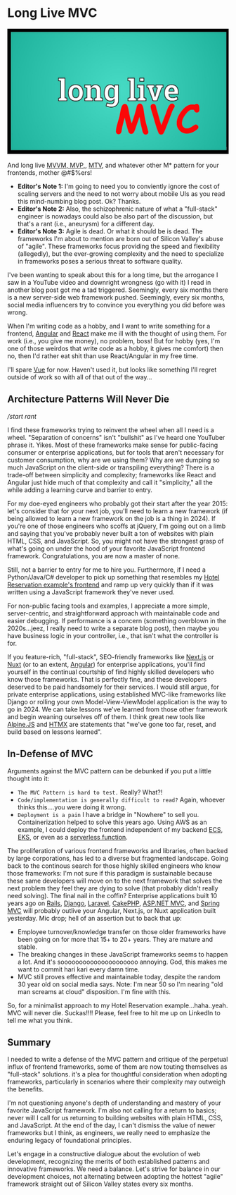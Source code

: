 # Long Live MVC

![MVC Header](./assets/images/long-live-mvc-header.png)

And long live [MVVM, MVP,](https://dev.to/ayushsoni1010/mvc-mvp-mvvm-mvvm-c-and-viper-architecture-patterns-1l3g), [MTV](https://vegibit.com/what-is-djangos-mtv-model-template-view-architecture/), and whatever other M* pattern for your frontends, mother @#$%ers!

- **Editor's Note 1:** I'm going to need you to conviently ignore the cost of scaling servers and the need to not worry about mobile UIs as you read this mind-numbing blog post.  Ok?  Thanks.
- **Editor's Note 2:** Also, the schizophrenic nature of what a "full-stack" engineer is nowadays could also be also part of the discussion, but that's a rant (i.e., aneurysm) for a different day.
- **Editor's Note 3:** Agile is dead.  Or what it should be is dead.  The frameworks I'm about to mention are born out of Silicon Valley's abuse of "agile".  These frameworks focus providing the speed and flexibility (allegedly), but the ever-growing complexity and the need to specialize in frameworks poses a serious threat to software quality.

I've been wanting to speak about this for a long time, but the arrogance I saw in a YouTube video and downright wrongness (go with it) I read in another blog post got me a tad triggered. Seemingly, every six months there is a new server-side web framework pushed. Seemingly, every six months, social media influencers try to convince you everything you did before was wrong.

When I'm writing code as a hobby, and I want to write something for a frontend, [Angular](https://angular.io/) and [React](https://react.dev/) make me ill with the thought of using them.  For work (i.e., you give me money), no problem, boss! But for hobby (yes, I'm one of those weirdos that write code as a hobby, it gives me comfort) then no, then I'd rather eat shit than use React/Angular in my free time.

I'll spare [Vue](https://vuejs.org/) for now.  Haven't used it, but looks like something I'll regret outside of work so with all of that out of the way...

## Architecture Patterns Will Never Die

*/start rant*

I find these frameworks trying to reinvent the wheel when all I need is a wheel. "Separation of concerns" isn't "bullshit" as I've heard one YouTuber phrase it. Yikes. Most of these frameworks make sense for public-facing consumer or enterprise applications, but for tools that aren't necessary for customer consumption, why are we using them? Why are we dumping so much JavaScript on the client-side or transpiling everything? There is a trade-off between simplicity and complexity; frameworks like React and Angular just hide much of that complexity and call it "simplicity," all the while adding a learning curve and barrier to entry.

For my doe-eyed engineers who probably got their start after the year 2015: let's consider that for your next job, you'll need to learn a new framework (if being allowed to learn a new framework on the job is a thing in 2024). If you're one of those engineers who scoffs at jQuery, I'm going out on a limb and saying that you've probably never built a ton of websites with plain HTML, CSS, and JavaScript. So, you might not have the strongest grasp of what's going on under the hood of your favorite JavaScript frontend framework. Congratulations, you are now a master of none.

Still, not a barrier to entry for me to hire you. Furthermore, if I need a Python/Java/C# developer to pick up something that resembles my [Hotel Reservation example's frontend](http://github.com/WillSams/mvc-expressjs-fastapi-hotel-reservation) and ramp up very quickly than if it was written using a JavaScript framework they've never used.

For non-public facing tools and examples, I appreciate a more simple, server-centric, and straightforward approach with maintainable code and easier debugging. If performance is a concern (something overblown in the 2020s...jeez, I really need to write a separate blog post), then maybe you have business logic in your controller, i.e., that isn't what the controller is for.

If you feature-rich, "full-stack", SEO-friendly frameworks like [Next.js](https://nextjs.org/) or [Nuxt](https://nuxt.com/) (or to an extent, [Angular](https://angular.io/)) for enterprise applications, you'll find yourself in the continual courtship of find highly skilled developers who know those frameworks.  That is perfectly fine, and these developers deserved to be paid handsomely for their services. I would still argue, for private enterprise applications, using established MVC-like frameworks like Django or rolling your own Model-View-ViewModel application is the way to go in 2024.  We can take lessons we've learned from those other framework and begin weaning ourselves off of them.  I think great new tools like [Alpine.JS](https://alpinejs.dev/) and [HTMX](https://htmx.org/) are statements that "we've gone too far, reset, and build based on lessons learned".

## In-Defense of MVC

Arguments against the MVC pattern can be debunked if you put a little thought into it:

- ```The MVC Pattern is hard to test.```  Really?  What?!
- ```Code/implementation is generally difficult to read?```  Again, whoever thinks this....you were doing it wrong.
- ```Deployment is a pain```  I have a bridge in "Nowhere" to sell you.  Containerization helped to solve this years ago.  Using AWS as an example, I could deploy the frontend independent of my backend [ECS](https://docs.aws.amazon.com/AmazonECS/latest/developerguide/create-container-image.html), [EKS](https://docs.aws.amazon.com/eks/latest/userguide/getting-started.html), or even as a [serverless function](https://docs.aws.amazon.com/lambda/latest/dg/images-create.html).

The proliferation of various frontend frameworks and libraries, often backed by large corporations, has led to a diverse but fragmented landscape. Going back to the continous search for those highly skilled engineers who know those frameworks:  I'm not sure if this paradigm is sustainable because these same developers will move on to the next framework that solves the next problem they feel they are dying to solve (that probably didn't really need solving).  The final nail in the coffin?  Enterprise applications built 10 years ago on [Rails](https://rubyonrails.org/), [Django](https://www.djangoproject.com/), [Laravel](https://laravel.com/), [CakePHP](https://cakephp.org/), [ASP.NET MVC](https://dotnet.microsoft.com/en-us/apps/aspnet/mvc), and [Spring MVC](https://docs.spring.io/spring-framework/reference/web.html) will probably outlive your Angular, Next.js, or Nuxt application built yesterday.  Mic drop; hell of an assertion but to back that up:

- Employee turnover/knowledge transfer on those older frameworks have been going on for more that 15+ to 20+ years.  They are mature and stable.
- The breaking changes in these JavaScript frameworks seems to happen a lot.  And it's sooooooooooooooooooooo annoying.  God, this makes me want to commit hari kari every damn time.
- MVC still proves effective and maintainable today, despite the random 30 year old on social media says. Note:  I'm near 50 so I'm nearing "old man screams at cloud" disposition.  I'm fine with this.

So, for a minimalist approach to my Hotel Reservation example...haha..yeah. MVC will never die. Suckas!!!!  Please, feel free to hit me up on LinkedIn to tell me what you think.

## Summary

I needed to write a defense of the MVC pattern and critique of the perpetual influx of frontend frameworks, some of them are now touting themselves as "full-stack" solutions.  it's a plea for thoughtful consideration when adopting frameworks, particularly in scenarios where their complexity may outweigh the benefits.  

I'm not questioning anyone's depth of understanding and mastery of your favorite JavaScript framework.  I'm also not calling for a return to basics; never will I call for us returning to building websites with plain HTML, CSS, and JavaScript.  At the end of the day, I can't dismiss the value of newer frameworks but I think, as engineers, we really need to emphasize the enduring legacy of foundational principles.

Let's engage in a constructive dialogue about the evolution of web development, recognizing the merits of both established patterns and innovative frameworks. We need a balance.  Let's strive for balance in our development choices, not alternating between adopting the hottest "agile" framework straight out of Silicon Valley states every six months.
